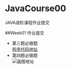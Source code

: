 # JavaCourse00
JAVA进阶课程作业提交

##Week01 作业提交
- 第三题必做题   
  [程序代码地址](https://github.com/hj0913/JavaCourse/blob/main/week01/src/main/java/com/geekbank/javacourse/jvm/HelloClassLoadTest.java)  
- 第四题必做题   
  ![画图地址](https://huangjie-1256186459.cos.ap-shanghai.myqcloud.com/1641030916%281%29.png)